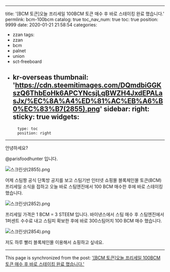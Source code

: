 
---
title: '[BCM 토큰]오늘 프리세일 100BCM 토큰 매수 후 바로 스테이킹 완료 했습니다.'
permlink: bcm-100bcm
catalog: true
toc_nav_num: true
toc: true
position: 9999
date: 2020-01-21 21:58:54
categories:
- zzan
tags:
- zzan
- bcm
- palnet
- union
- sct-freeboard
- kr-overseas
thumbnail: 'https://cdn.steemitimages.com/DQmdbiGGKszQ6ThbEoHk6APCYNcsjLqBWZH4JxdEPALasJx/%EC%8A%A4%ED%81%AC%EB%A6%B0%EC%83%B7(2855).png'
sidebar:
    right:
        sticky: true
widgets:
    -
        type: toc
        position: right
---


안녕하세요?

@parisfoodhunter  입니다.

![스크린샷(2855).png](https://cdn.steemitimages.com/DQmdbiGGKszQ6ThbEoHk6APCYNcsjLqBWZH4JxdEPALasJx/%EC%8A%A4%ED%81%AC%EB%A6%B0%EC%83%B7(2855).png)

어제 스팀짱 공식 단톡방 공지를 보고 스팀기반 인터넷 쇼핑몰 블록체인몰 토큰(BCM) 프리세일 소식을 접하고 오늘 바로 스팀엔진에서 100  BCM 매수한 후에 바로 스테이킹 했습니다.

![스크린샷(2852).png](https://cdn.steemitimages.com/DQmfMZe35TsFdgchu3mihFE6w2YXEbfyWUUrxE1j2mkmTd4/%EC%8A%A4%ED%81%AC%EB%A6%B0%EC%83%B7(2852).png)

프리세일 가격은 1 BCM = 3 STEEM 입니다.
바이낸스에서 스팀 매수 후 스팀엔진에서 1퍼센트 수수료 내고 스팀피 확보한 후에 바로 300스팀어치 100 BCM 매수 했습니다.

![스크린샷(2854).png](https://cdn.steemitimages.com/DQmdwL561J4DLykBpBVhAhHz6HXEiprbgRPG63jHvCZcFgZ/%EC%8A%A4%ED%81%AC%EB%A6%B0%EC%83%B7(2854).png)

저도 하루 빨리 블록체인몰 이용해서 쇼핑하고  싶네요.

- - -

This page is synchronized from the post: ['[BCM 토큰]오늘 프리세일 100BCM 토큰 매수 후 바로 스테이킹 완료 했습니다.'](https://steemit.com/@parisfoodhunter/bcm-100bcm)
